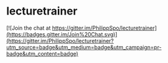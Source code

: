 # lecturetrainer

[![Join the chat at https://gitter.im/PhilippSpo/lecturetrainer](https://badges.gitter.im/Join%20Chat.svg)](https://gitter.im/PhilippSpo/lecturetrainer?utm_source=badge&utm_medium=badge&utm_campaign=pr-badge&utm_content=badge)

